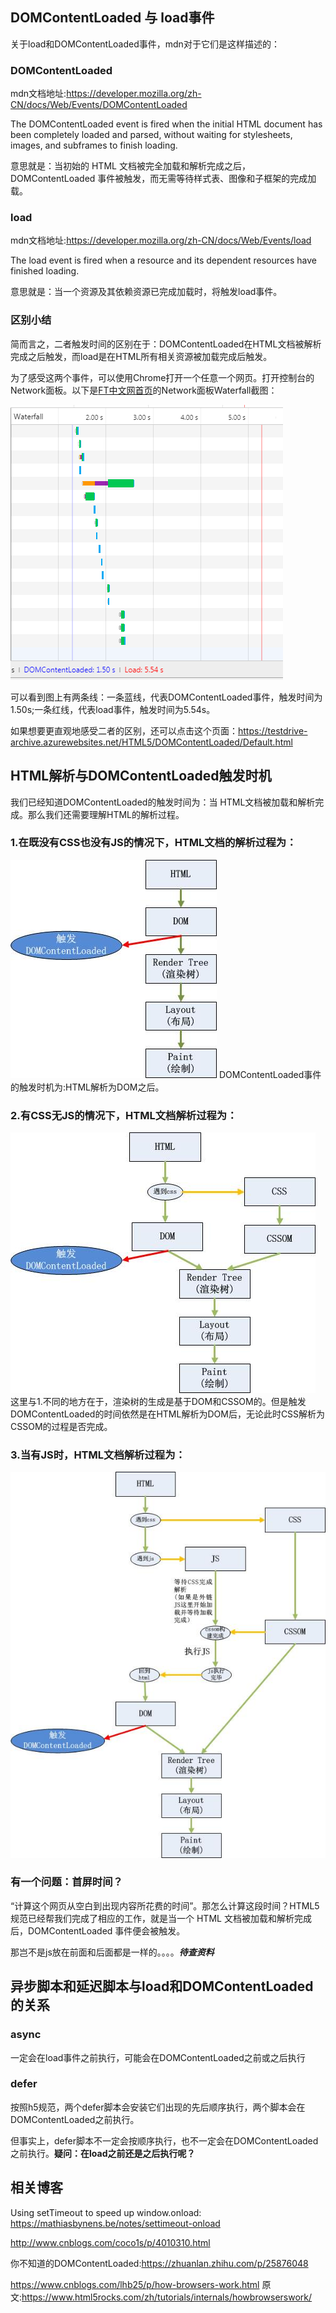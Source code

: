 
## DOMContentLoaded 与 load事件
关于load和DOMContentLoaded事件，mdn对于它们是这样描述的：

### DOMContentLoaded
mdn文档地址:<https://developer.mozilla.org/zh-CN/docs/Web/Events/DOMContentLoaded>

The DOMContentLoaded event is fired when the initial HTML document has been completely loaded and parsed, without waiting for stylesheets, images, and subframes to finish loading.

意思就是：当初始的 HTML 文档被完全加载和解析完成之后，DOMContentLoaded 事件被触发，而无需等待样式表、图像和子框架的完成加载。

### load
mdn文档地址:<https://developer.mozilla.org/zh-CN/docs/Web/Events/load>

The load event is fired when a resource and its dependent resources have finished loading.

意思就是：当一个资源及其依赖资源已完成加载时，将触发load事件。

### 区别小结
简而言之，二者触发时间的区别在于：DOMContentLoaded在HTML文档被解析完成之后触发，而load是在HTML所有相关资源被加载完成后触发。

为了感受这两个事件，可以使用Chrome打开一个任意一个网页。打开控制台的Network面板。以下是[FT中文网首页](http://www.ftchinese.com)的Network面板Waterfall截图：

<img src="img/DOMContentLoaded&load.png">

可以看到图上有两条线：一条蓝线，代表DOMContentLoaded事件，触发时间为1.50s;一条红线，代表load事件，触发时间为5.54s。

如果想要更直观地感受二者的区别，还可以点击这个页面：<https://testdrive-archive.azurewebsites.net/HTML5/DOMContentLoaded/Default.html>



## HTML解析与DOMContentLoaded触发时机
我们已经知道DOMContentLoaded的触发时间为：当 HTML文档被加载和解析完成。那么我们还需要理解HTML的解析过程。

### 1.在既没有CSS也没有JS的情况下，HTML文档的解析过程为：
<img src="img/DOM parse 1.jpg">
DOMContentLoaded事件的触发时机为:HTML解析为DOM之后。

### 2.有CSS无JS的情况下，HTML文档解析过程为：

<img src="img/DOM parse 2.jpg">
这里与1.不同的地方在于，渲染树的生成是基于DOM和CSSOM的。但是触发DOMContentLoaded的时间依然是在HTML解析为DOM后，无论此时CSS解析为CSSOM的过程是否完成。

### 3.当有JS时，HTML文档解析过程为：
<img src="img/DOM parse 3.jpg">


###  有一个问题：首屏时间？
“计算这个网页从空白到出现内容所花费的时间”。那怎么计算这段时间？HTML5 规范已经帮我们完成了相应的工作，就是当一个 HTML 文档被加载和解析完成后，DOMContentLoaded 事件便会被触发。

那岂不是js放在前面和后面都是一样的。。。。***待查资料***


## 异步脚本和延迟脚本与load和DOMContentLoaded的关系
### async
一定会在load事件之前执行，可能会在DOMContentLoaded之前或之后执行

### defer
按照h5规范，两个defer脚本会安装它们出现的先后顺序执行，两个脚本会在DOMContentLoaded之前执行。

但事实上，defer脚本不一定会按顺序执行，也不一定会在DOMContentLoaded之前执行。**疑问：在load之前还是之后执行呢？**

## 相关博客

Using setTimeout to speed up window.onload: <https://mathiasbynens.be/notes/settimeout-onload>

<http://www.cnblogs.com/coco1s/p/4010310.html>

你不知道的DOMContentLoaded:<https://zhuanlan.zhihu.com/p/25876048>

<https://www.cnblogs.com/lhb25/p/how-browsers-work.html>
原文:<https://www.html5rocks.com/zh/tutorials/internals/howbrowserswork/>